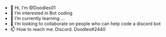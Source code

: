 - 👋 Hi, I’m @Doodles01
- 👀 I’m interested in Bot coding 
- 🌱 I’m currently learning ...
- 💞️ I’m looking to collaborate on people who can help code a discord bot 
- 📫 How to reach me: Discord. Doodles#2440

<!---
Doodles01/Doodles01 is a ✨ special ✨ repository because its `README.md` (this file) appears on your GitHub profile.
You can click the Preview link to take a look at your changes.
--->
